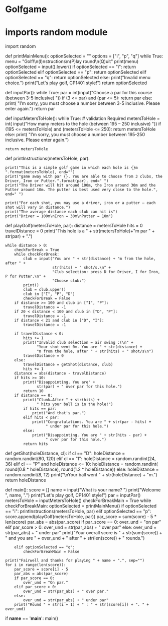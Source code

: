 # Golfgame

# imports random module
import random

def printMainMenu():
    optionSelected = ""
    options = ["i", "p", "q"]
    while True:
        menu = "Golf!\n(I)nstructions\n(P)lay round\n(Q)uit"
        print(menu)
        optionSelected = input().lower()
        if optionSelected == "i":
            return optionSelected
        elif optionSelected == "p":
            return optionSelected
        elif optionSelected == "q":
            return optionSelected
        else:
            print("Invalid menu choice.")
            print("Let's play golf, CP1401 style!")
    return optionSelected

def inputPar():
    while True:
        par = int(input("Choose a par for this course (between 3-5 inclusive) "))
        if (3 <= par) and (par <= 5):
            return par
        else:
            print(
                "I’m sorry, you must choose a number between 3-5 inclusive. Please enter again.")
    return par

def inputMetersToHole():
    while True:
        # validation Required
        metersToHole = int(
            input("How many meters to the hole (between 195 – 250 inclusive) "))
        if (195 <= metersToHole) and (metersToHole <= 250):
            return metersToHole
        else:
            print(
                "I’m sorry, you must choose a number between 195-250 inclusive. Please enter again.")

    return metersToHole

def printInstructions(metersToHole, par):
	
    print("This is a simple golf game in which each hole is {}m ".format(metersToHole), end="")
    print("game away with par {}. You are able to choose from 3 clubs, the Driver, Iron or Putter.".format(par), end=" ")
    print("The Driver will hit around 100m, the Iron around 30m and the Putter around 10m. The putter is best used very close to the hole.", end=" ")

    print("For each shot, you may use a driver, iron or a putter – each shot will vary in distance.")
    print("The average distance each club can hit is")
    print("Driver = 100m\nIron = 30m\nPutter = 10m")

def playGolf(metersToHole, par):
    distance = metersToHole
    hits = 0
    travelDistance = 0
    print("This hole is a " + str(metersToHole)+"m par " + str(par) + ".")

    while distance > 0:
        checkForBreak = True
        while checkForBreak:
            club = input("You are " + str(distance) + "m from the hole, after " +
                         str(hits) + " shot/s.\n" +
                         "Club selection: press D for Driver, I for Iron, P for Putter.\n" +
                         "Choose club:")
            print()
            club = club.upper()
            club in ["I", "P", "D"]
            checkForBreak = False
        if distance >= 100 and club in ["I", "P"]:
            travelDistance = -1
        if 20 < distance < 100 and club in ["D", "P"]:
            travelDistance = -1
        if distance < 21 and club in ["D", "I"]:
            travelDistance = -1

        if travelDistance < 0:
            hits += 1
            print("Invalid club selection = air swing :(\n" +
                  "Your shot went 0m. You are " + str(distance) +
                  "m from the hole, after " + str(hits) + " shot/s\n")
            travelDistance = 0
        else:
            travelDistance = getShot(distance, club)
            hits += 1
        distance = abs(distance - travelDistance)
        if hits >= 10:
            print("Disappointing. You are" +
                  str(par) + " over par for this hole.")
            return 10
        if distance == 0:
            print("Clunk…After " + str(hits) +
                  " hits your ball is in the hole!")
            if hits == par:
                print("And that's par.")
            elif hits < par:
                print("Congratulations. You are " + str(par - hits) +
                      " under par for this hole.")
            else:
                print("Disappointing. You are " + str(hits - par) +
                      " over par for this hole.")
            return hits

def getShot(holeDistance, cl):
    if cl == "D":
        holeDistance = random.randint(80, 120)
    elif cl == "I":
        holeDistance = random.randint(24, 36)
    elif cl == "P" and holeDistance <= 10:
        holeDistance = random.randint(
            round(0.8 * holeDistance), round(1.2 * holeDistance))
    else:
        holeDistance = random.randint(8, 12)
    print("\nYour ball went " + str(holeDistance) + "m.")
    return holeDistance

def main():
    score = []
    name = input("What is your name? ")
    print("Welcome ", name, ".")
    print("Let's play golf, CP1401 style!")
    par = inputPar()
    metersToHole = inputMetersToHole()
    checkForBreakMain = True
    while checkForBreakMain:
        optionSelected = printMainMenu()
        if optionSelected == "i":
            printInstructions(metersToHole, par)
        elif optionSelected == "p":
            score.append(playGolf(metersToHole, par))
            par_score = sum(score) - 5 * len(score)
            par_abs = abs(par_score)
            if par_score == 0:
                over_und = "on par"
            elif par_score > 0:
                over_und = str(par_abs) + " over par"
            else:
                over_und = str(par_abs) + " under par"
            print("Your overall score is " + str(sum(score)) +
                  " and you are " + over_und + " after " + str(len(score)) +
                  " rounds.")

        elif optionSelected == "q":
            checkForBreakMain = False

    print("Fairwell and thanks for playing " + name + ".", sep="")
    for i in range(len(score)):
        par_score = score[i] - 5
        par_abs = abs(par_score)
        if par_score == 0:
            over_und = "On par."
        elif par_score > 0:
            over_und = str(par_abs) + " over par."
        else:
            over_und = str(par_abs) + " under par"
        print("Round " + str(i + 1) + " : " + str(score[i]) + ". " + over_und)

if __name__ == '__main__':
    main()
